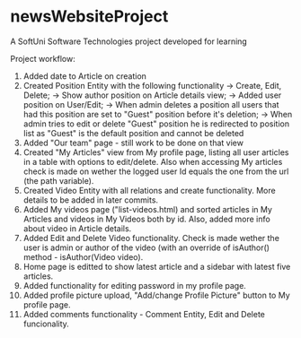 # newsWebsiteProject
A SoftUni Software Technologies project developed for learning

Project workflow:

1. Added date to Article on creation
2. Created Position Entity with the following functionality
 -> Create, Edit, Delete;
 -> Show author position on Article details view;
 -> Added user position on User/Edit;
 -> When admin deletes a position all users that had this position are set to "Guest" position before it's deletion;
 -> When admin tries to edit or delete "Guest" position he is redirected to position list as "Guest" is the default position and cannot be deleted
3. Added "Our team" page - still work to be done on that view
4. Created "My Articles" view from My profile page, listing all user articles in a table with options to edit/delete. Also when accessing My articles check is made on wether the logged user Id equals the one from the url (the path variable).
5. Created Video Entity with all relations and create functionality. More details to be added in later commits.
6. Added My videos page ("list-videos.html) and sorted articles in My Articles and videos in My Videos both by id. Also, added more info about video in Article details.
7. Added Edit and Delete Video functionality. Check is made wether the user is admin or author of the video (with an override of isAuthor() method - isAuthor(Video video).
8. Home page is editted to show latest article and a sidebar with latest five articles.
9. Added functionality for editing password in my profile page.
10. Added profile picture upload, "Add/change Profile Picture" button to My profile page.
11. Added comments functionality - Comment Entity, Edit and Delete funcionality.
